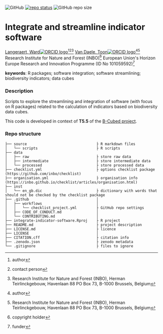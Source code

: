 <!-- badges: start -->
![GitHub](https://img.shields.io/github/license/b-cubed-eu/integrate-indicator-software)
[![repo status](https://www.repostatus.org/badges/latest/wip.svg)](https://www.repostatus.org/#wip)
![GitHub repo size](https://img.shields.io/github/repo-size/b-cubed-eu/integrate-indicator-software)
<!-- badges: end -->

# Integrate and streamline indicator software

[Langeraert, Ward![ORCID logo](https://info.orcid.org/wp-content/uploads/2019/11/orcid_16x16.png)](https://orcid.org/0000-0002-5900-8109)[^aut][^cre][^INBO]
[Van Daele, Toon![ORCID logo](https://info.orcid.org/wp-content/uploads/2019/11/orcid_16x16.png)](https://orcid.org/0000-0002-1362-853X)[^aut][^INBO]
Research Institute for Nature and Forest (INBO)[^cph]
European Union's Horizon Europe Research and Innovation Programme (ID No 101059592)[^fnd]

[^cph]: copyright holder
[^fnd]: funder
[^aut]: author
[^cre]: contact person
[^INBO]: Research Institute for Nature and Forest (INBO), Herman Teirlinckgebouw, Havenlaan 88 PO Box 73, B-1000 Brussels, Belgium

**keywords**: R packages; software integration; software streamlining; biodiversity indicators; data cubes

<!-- community: b3 -->

### Description

<!-- description: start -->
Scripts to explore the streamlining and integration of software (with focus on R packages) related to the calculation of indicators based on biodiversity data cubes.
<!-- description: end -->

This code is developed in context of **T5.5** of the [B-Cubed project](https://b-cubed.eu/).

### Repo structure

```
├── source                                ├ R markdown files
│   └── scripts                           ├ R scripts
├── data
│   ├── raw                               ├ store raw data
│   ├── intermediate                      ├ store intermediate data
│   └── processed                         ├ store processed data
├── checklist.yml                         ├ options checklist package (https://github.com/inbo/checklist)
├── organisation.yml                      ├ organisation info (https://inbo.github.io/checklist/articles/organisation.html)
├── inst
│   └── en_gb.dic                         ├ dictionary with words that should not be checked by the checklist package
├── .github                               │ 
│   ├── workflows                         │ 
│   │   └── checklist_project.yml         ├ GitHub repo settings
│   ├── CODE_OF_CONDUCT.md                │ 
│   └── CONTRIBUTING.md                   │
├── integrate-indicator-software.Rproj    ├ R project
├── README.md                             ├ project description
├── LICENSE.md                            ├ licence
├── LICENSE                               │
├── CITATION.cff                          ├ citation info
├── .zenodo.json                          ├ zenodo metadata
└── .gitignore                            ├ files to ignore
```
